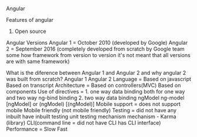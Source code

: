 Angular

Features of angular
1. Open source

Angular Versions
Angular 1 = October 2010 (developed by Google)
Angular 2 = September 2016 (completely developed from scratch by Google team some how framework from version to version it's not meant that all versions are with same framework) 

What is the diference between Angular 1 and Angular 2 and why angular 2 was built from scratch?
                     Angular 1                  Angular 2
Language           =  Based on javascript         Based on transcript
Architecture       =  Based on controllers(MVC)   Based on components
Use of directives  = 1. one way data binding      both for one way and two way 
                        ng-bind                   binding 
                     2. two way data binding        ngModel
                        ng-model                  [ngModel] or (ngModel)
                                                    [(ngModel)]
Mobile support     =  does not support mobile     Mobile friendly
                      (not mobile friendly)
Testing            = did not have any inbuilt     have inbuilt testing
                     unit testing mechanism       mechanism - Karma (library)
CLI(command line   = did not have CLI             has CLI
interface)
Performance        = Slow                         Fast
